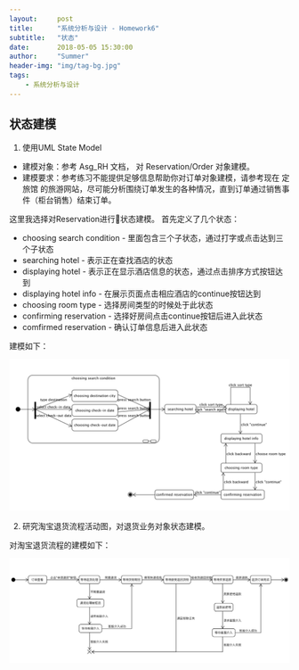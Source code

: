 ```yaml
---
layout:     post
title:      "系统分析与设计 - Homework6"
subtitle:   "状态"
date:       2018-05-05 15:30:00
author:     "Summer"
header-img: "img/tag-bg.jpg"
tags:
    - 系统分析与设计
---
```


## 状态建模
1. 使用UML State Model
- 建模对象：参考 Asg_RH 文档， 对 Reservation/Order 对象建模。
- 建模要求：参考练习不能提供足够信息帮助你对订单对象建模，请参考现在 定旅馆 的旅游网站，尽可能分析围绕订单发生的各种情况，直到订单通过销售事件（柜台销售）结束订单。

这里我选择对Reservation进行状态建模。
首先定义了几个状态：
- choosing search condition - 里面包含三个子状态，通过打字或点击达到三个子状态
- searching hotel - 表示正在查找酒店的状态
- displaying hotel - 表示正在显示酒店信息的状态，通过点击排序方式按钮达到
- displaying hotel info - 在展示页面点击相应酒店的continue按钮达到
- choosing room type - 选择房间类型的时候处于此状态
- confirming reservation - 选择好房间点击continue按钮后进入此状态
- comfirmed reservation - 确认订单信息后进入此状态

建模如下：

![homework8_1](/assets/homework8_1.png)

2. 研究淘宝退货流程活动图，对退货业务对象状态建模。

对淘宝退货流程的建模如下：

![homework8_2](/assets/homework8_2.png)